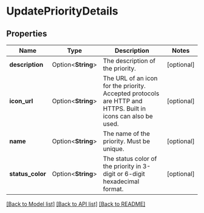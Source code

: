 # UpdatePriorityDetails

## Properties

Name | Type | Description | Notes
------------ | ------------- | ------------- | -------------
**description** | Option<**String**> | The description of the priority. | [optional]
**icon_url** | Option<**String**> | The URL of an icon for the priority. Accepted protocols are HTTP and HTTPS. Built in icons can also be used. | [optional]
**name** | Option<**String**> | The name of the priority. Must be unique. | [optional]
**status_color** | Option<**String**> | The status color of the priority in 3-digit or 6-digit hexadecimal format. | [optional]

[[Back to Model list]](../README.md#documentation-for-models) [[Back to API list]](../README.md#documentation-for-api-endpoints) [[Back to README]](../README.md)


